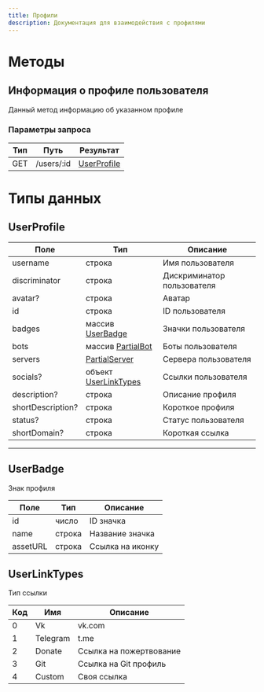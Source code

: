 ```yaml
---
title: Профили
description: Документация для взаимодействия с профилями
---
```


# Методы

## Информация о профиле пользователя

Данный метод информацию об указанном профиле

### Параметры запроса

| Тип | Путь       | Результат                   |
| --- | ---------- | --------------------------- |
| GET | /users/:id | [UserProfiIe](#userprofile) |

# Типы данных

## UserProfile

| Поле              | Тип                                           | Описание                   |
| ----------------- | --------------------------------------------- | -------------------------- |
| username          | строка                                        | Имя пользователя           |
| discriminator     | строка                                        | Дискриминатор пользователя |
| avatar?           | строка                                        | Аватар                     |
| id                | строка                                        | ID пользователя            |
| badges            | массив [UserBadge](#userbadge)                | Значки пользователя        |
| bots              | массив [PartialBot](/api/bots#ResourceBot)    | Боты пользователя          |
| servers           | [PartialServer](/api/servers/#ResourceServer) | Сервера пользователя       |
| socials?          | объект [UserLinkTypes](#UserLinkTypes)        | Ссылки пользователя        |
| description?      | строка                                        | Описание профиля           |
| shortDescription? | строка                                        | Короткое профиля           |
| status?           | строка                                        | Статус пользователя        |
| shortDomain?      | строка                                        | Короткая ссылка            |


---

## UserBadge

Знак профиля

| Поле     | Тип    | Описание         |
| -------- | ------ | ---------------- |
| id       | число  | ID значка        |
| name     | строка | Название значка  |
| assetURL | строка | Ссылка на иконку |

## UserLinkTypes

Тип ссылки

| Код | Имя      | Описание                |
| --- | -------- | ----------------------- |
| 0   | Vk       | vk.com                  |
| 1   | Telegram | t.me                    |
| 2   | Donate   | Ссылка на пожертвование |
| 3   | Git      | Ссылка на Git профиль   |
| 4   | Custom   | Своя ссылка             |

